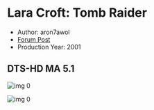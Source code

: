 # Lara Croft: Tomb Raider

* Author: aron7awol
* [Forum Post](https://www.avsforum.com/threads/bass-eq-for-filtered-movies.2995212/post-56788158)
* Production Year: 2001

## DTS-HD MA 5.1

![img 0](https://fanart.tv/fanart/movies/1995/moviethumb/lara-croft-tomb-raider-52076607abda9.jpg)

![img 0](https://i.imgur.com/WuTgKo7.png)

